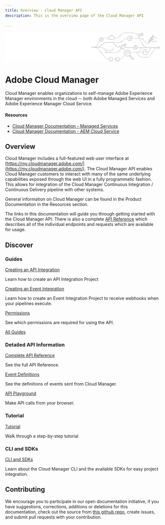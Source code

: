 ```yaml
---
title: Overview - Cloud Manager API
description: This is the overview page of the Cloud Manager API
 
---
```


<Hero slots="image, heading, text"/> 

![Hero image](img/pipeline-illustration.png)

# Adobe Cloud Manager

Cloud Manager enables organizations to self-manage Adobe Experience Manager environments in the cloud -- both Adobe Managed Services and Adobe Experience Manager Cloud Service.

<Resources slots="heading, links"/>

#### Resources

* [Cloud Manager Documentation - Managed Services](https://www.adobe.com/go/aem_cloud_mgr_userguide_en)
* [Cloud Manager Documentation - AEM Cloud Service](https://www.adobe.com/go/aem_cloud_mgr_userguide_en)

## Overview

Cloud Manager includes a full-featured web user interface at [https://my.cloudmanager.adobe.com/](https://my.cloudmanager.adobe.com/). The Cloud Manager API enables Cloud Manager customers to interact with many of the same underlying capabilities exposed through the web UI in a fully programmatic fashion. This allows for integration of the Cloud Manager Continuous Integration / Continuous Delivery pipeline with other systems.

General information on Cloud Manager can be found in the Product Documentation in the Resources section.

The links in this documentation will guide you through getting started with the Cloud Manager API. There is also a complete [API Reference](reference/api/) which describes all of the individual endpoints and requests which are available for usage.

## Discover 

<DiscoverBlock slots="heading, link, text"/>

### Guides

[Creating an API Integration](guides/getting-started/create-api-integration/) 
     
Learn how to create an API Integration Project

<DiscoverBlock slots="link, text"/>

[Creating an Event Integration](guides/getting-started/create-event-integration/) 

Learn how to create an Event Integration Project to receive webhooks when your pipelines execute.

<DiscoverBlock slots="link, text"/>

[Permissions](guides/getting-started/permissions/)

See which permissions are required for using the API.

<DiscoverBlock slots="link"/>

[All Guides](guides/)

<DiscoverBlock slots="heading, link, text"/>

### Detailed API Information

[Complete API Reference](reference/api/) 

See the full API Reference.

<DiscoverBlock slots="link, text"/>

[Event Definitions](reference/events/) 

See the definitions of events sent from Cloud Manager.

<DiscoverBlock slots="link, text"/>

[API Playground](reference/playground/) 

Make API calls from your browser.

<DiscoverBlock width="100%" slots="heading, link, text"/>

### Tutorial

[Tutorial](tutorial/) 

Walk through a step-by-step tutorial

<DiscoverBlock width="100%" slots="heading, link, text"/>

### CLI and SDKs

[CLI and SDKs](cli-and-sdks/) 

Learn about the Cloud Manager CLI and the available SDKs for easy project integration.

## Contributing 

We encourage you to participate in our open documentation initiative, if you have suggestions, corrections, additions or deletions for this documentation, check out the source from [this github repo](https://github.com/AdobeDocs/cloudmanager-api-docs), create issues, and submit pull requests with your contribution.